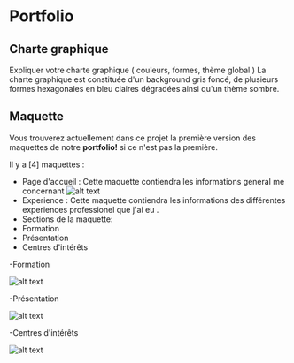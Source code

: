 # Portfolio
## Charte graphique

Expliquer votre charte graphique ( couleurs, formes, thème global ) 
La charte graphique est constituée d'un background gris foncé, de plusieurs formes hexagonales en bleu 
claires dégradées ainsi qu'un thème sombre.

## Maquette

Vous trouverez actuellement dans ce projet la première version des maquettes de notre **portfolio!**
si ce n'est pas la première.

Il y a [4] maquettes : 
- Page d'accueil : Cette maquette contiendra les informations general me concernant
![alt text](https://camo.githubusercontent.com/622b467618de19d0e675fe59a1879981af592fa43e82f754b34ca8d602ac764c/68747470733a2f2f6d656469612e646973636f72646170702e6e65742f6174746163686d656e74732f3835363735373531363039363839373033342f3835383937343338313734303236313338362f756e6b6e6f776e2e706e673f77696474683d393536266865696768743d343537)
- Experience : Cette maquette contiendra les informations des différentes experiences professionel que j'ai eu .
- Sections de la maquette:
- Formation
- Présentation
- Centres d'intérêts


-Formation

![alt text](https://cdn.discordapp.com/attachments/856757516096897034/858977477098340362/unknown.png)

-Présentation

![alt text](https://cdn.discordapp.com/attachments/856757516096897034/858996222714314752/unknown.png)

-Centres d'intérêts

![alt text](https://cdn.discordapp.com/attachments/856757516096897034/858996358219956244/unknown.png)
